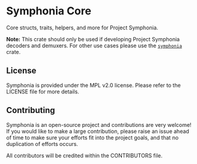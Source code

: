 # Symphonia Core

Core structs, traits, helpers, and more for Project Symphonia.

**Note:** This crate should only be used if developing Project Symphonia decoders and demuxers. For other use cases please use the [`symphonia`](https://crates.io/crates/symphonia) crate.

## License

Symphonia is provided under the MPL v2.0 license. Please refer to the LICENSE file for more details.

## Contributing

Symphonia is an open-source project and contributions are very welcome! If you would like to make a large contribution, please raise an issue ahead of time to make sure your efforts fit into the project goals, and that no duplication of efforts occurs.

All contributors will be credited within the CONTRIBUTORS file.
